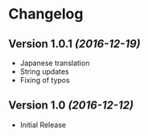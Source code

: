 Changelog
==========

Version 1.0.1 *(2016-12-19)*
----------------------------

 * Japanese translation
 * String updates
 * Fixing of typos

Version 1.0 *(2016-12-12)*
----------------------------

 * Initial Release
